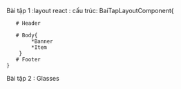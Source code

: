 Bài tập 1 :layout react :
cấu trúc: BaiTapLayoutComponent{

       # Header

       # Body{
            *Banner
            *Item
        }
       # Footer
    }
Bài tập 2 : Glasses
